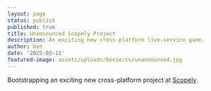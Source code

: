 ```yaml
---
layout: page
status: publish
published: true
title: Unannounced Scopely Project
description: An exciting new cross-platform live-service game.
author: ben
date: '2025-03-11'
featured-image: assets/uploads/benie/cv/unannounced.jpg
---
```

Bootstrapping an exciting new cross-platform project at [Scopely](https://scopely.com).